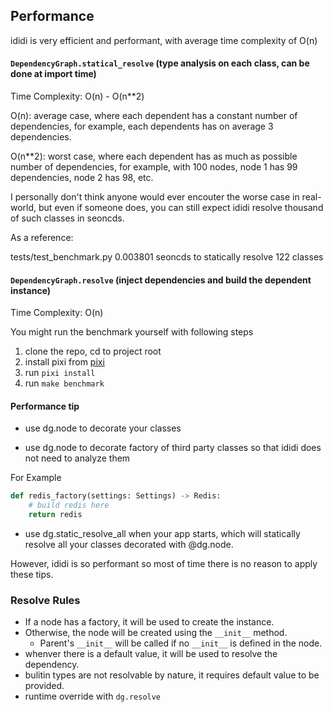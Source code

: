 ## Performance

ididi is very efficient and performant, with average time complexity of O(n)

#### `DependencyGraph.statical_resolve` (type analysis on each class, can be done at import time)

Time Complexity: O(n) - O(n**2)

O(n): average case, where each dependent has a constant number of dependencies, for example, each dependents has on average 3 dependencies.

O(n**2): worst case, where each dependent has as much as possible number of dependencies, for example, with 100 nodes, node 1 has 99 dependencies, node 2 has 98, etc.

I personally don't think anyone would ever encouter the worse case in real-world, but even if someone does, you can still expect ididi resolve thousand of such classes in seoncds.

As a reference:

tests/test_benchmark.py 0.003801 seoncds to statically resolve 122 classes

#### `DependencyGraph.resolve` (inject dependencies and build the dependent instance)

Time Complexity: O(n)

You might run the benchmark yourself with following steps

1. clone the repo, cd to project root
2. install pixi from [pixi](https://pixi.sh/latest/)
3. run `pixi install`
4. run `make benchmark`

#### Performance tip

- use dg.node to decorate your classes

- use dg.node to decorate factory of third party classes so that ididi does not need to analyze them

For Example

```python
def redis_factory(settings: Settings) -> Redis:
    # build redis here
    return redis
```

- use dg.static_resolve_all when your app starts, which will statically resolve all your classes decorated with @dg.node.


However, ididi is so performant so most of time there is no reason to apply these tips.

### Resolve Rules

- If a node has a factory, it will be used to create the instance.
- Otherwise, the node will be created using the `__init__` method.
  - Parent's `__init__` will be called if no `__init__` is defined in the node.
- whenver there is a default value, it will be used to resolve the dependency.
- bulitin types are not resolvable by nature, it requires default value to be provided.
- runtime override with `dg.resolve`
